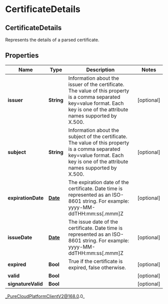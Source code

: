 # CertificateDetails

## CertificateDetails
Represents the details of a parsed certificate.

## Properties

|Name | Type | Description | Notes|
|------------ | ------------- | ------------- | -------------|
| **issuer** | **String** | Information about the issuer of the certificate.  The value of this property is a comma separated key&#x3D;value format.  Each key is one of the attribute names supported by X.500. | [optional] |
| **subject** | **String** | Information about the subject of the certificate.  The value of this property is a comma separated key&#x3D;value format.  Each key is one of the attribute names supported by X.500. | [optional] |
| **expirationDate** | [**Date**](Date) | The expiration date of the certificate. Date time is represented as an ISO-8601 string. For example: yyyy-MM-ddTHH:mm:ss[.mmm]Z | [optional] |
| **issueDate** | [**Date**](Date) | The issue date of the certificate. Date time is represented as an ISO-8601 string. For example: yyyy-MM-ddTHH:mm:ss[.mmm]Z | [optional] |
| **expired** | **Bool** | True if the certificate is expired, false otherwise. | [optional] |
| **valid** | **Bool** |  | [optional] |
| **signatureValid** | **Bool** |  | [optional] |



_PureCloudPlatformClientV2@168.0.0_
